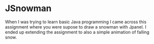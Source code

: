 # JSnowman

When I was trying to learn basic Java programming I came across this assignment where you were supose to draw a snowman with Jpanel. I ended up extending the assignment to also a simple animation of falling snow.
